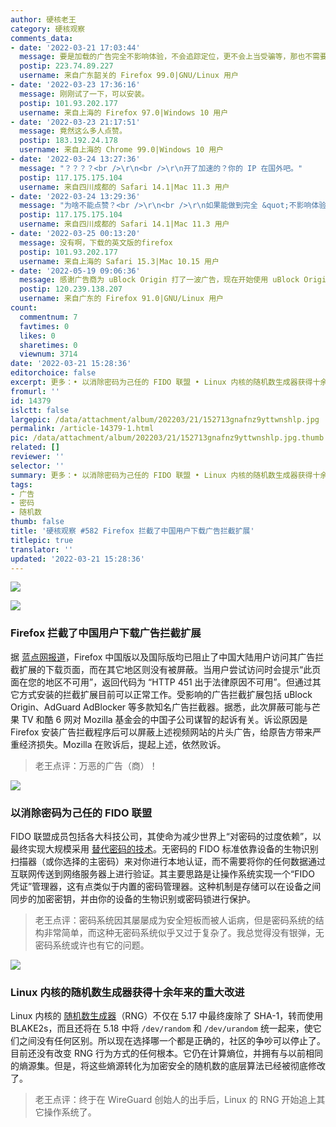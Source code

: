 ```yaml
---
author: 硬核老王
category: 硬核观察
comments_data:
- date: '2022-03-21 17:03:44'
  message: 要是加载的广告完全不影响体验，不会追踪定位，更不会上当受骗等，那也不需要过滤广告的东西啊。还是把资本家烧了吧，资本家对世界没有任何好处。
  postip: 223.74.89.227
  username: 来自广东韶关的 Firefox 99.0|GNU/Linux 用户
- date: '2022-03-23 17:36:16'
  message: 刚刚试了一下，可以安装。
  postip: 101.93.202.177
  username: 来自上海的 Firefox 97.0|Windows 10 用户
- date: '2022-03-23 21:17:51'
  message: 竟然这么多人点赞。
  postip: 183.192.24.178
  username: 来自上海的 Chrome 99.0|Windows 10 用户
- date: '2022-03-24 13:27:36'
  message: "？？？？<br />\r\n<br />\r\n开了加速的？你的 IP 在国外吧。"
  postip: 117.175.175.104
  username: 来自四川成都的 Safari 14.1|Mac 11.3 用户
- date: '2022-03-24 13:29:36'
  message: "为啥不能点赞？<br />\r\n<br />\r\n如果能做到完全 &quot;不影响体验，不会追踪定位，更不会上当受骗&quot; 等，回归广告的本制——广而告之，向社会广大公众告知某件事物。至少对我来说是完全可以接受的。"
  postip: 117.175.175.104
  username: 来自四川成都的 Safari 14.1|Mac 11.3 用户
- date: '2022-03-25 00:13:20'
  message: 没有啊，下载的英文版的firefox
  postip: 101.93.202.177
  username: 来自上海的 Safari 15.3|Mac 10.15 用户
- date: '2022-05-19 09:06:36'
  message: 感谢广告商为 uBlock Origin 打了一波广告，现在开始使用 uBlock Origin 了。
  postip: 120.239.138.207
  username: 来自广东的 Firefox 91.0|GNU/Linux 用户
count:
  commentnum: 7
  favtimes: 0
  likes: 0
  sharetimes: 0
  viewnum: 3714
date: '2022-03-21 15:28:36'
editorchoice: false
excerpt: 更多：• 以消除密码为己任的 FIDO 联盟 • Linux 内核的随机数生成器获得十余年来的重大改进
fromurl: ''
id: 14379
islctt: false
largepic: /data/attachment/album/202203/21/152713gnafnz9yttwnshlp.jpg
permalink: /article-14379-1.html
pic: /data/attachment/album/202203/21/152713gnafnz9yttwnshlp.jpg.thumb.jpg
related: []
reviewer: ''
selector: ''
summary: 更多：• 以消除密码为己任的 FIDO 联盟 • Linux 内核的随机数生成器获得十余年来的重大改进
tags:
- 广告
- 密码
- 随机数
thumb: false
title: '硬核观察 #582 Firefox 拦截了中国用户下载广告拦截扩展'
titlepic: true
translator: ''
updated: '2022-03-21 15:28:36'
---
```


![](/data/attachment/album/202203/21/152713gnafnz9yttwnshlp.jpg)


![](/data/attachment/album/202203/21/152727olosq86z5ffo32s2.jpg)


### Firefox 拦截了中国用户下载广告拦截扩展


据 [蓝点网报道](https://www.landian.vip/archives/93097.html)，Firefox 中国版以及国际版均已阻止了中国大陆用户访问其广告拦截扩展的下载页面，而在其它地区则没有被屏蔽。当用户尝试访问时会提示“此页面在您的地区不可用”，返回代码为 “HTTP 451 出于法律原因不可用”。但通过其它方式安装的拦截扩展目前可以正常工作。受影响的广告拦截扩展包括 uBlock Origin、AdGuard AdBlocker 等多款知名广告拦截器。据悉，此次屏蔽可能与芒果 TV 和酷 6 网对 Mozilla 基金会的中国子公司谋智的起诉有关。诉讼原因是 Firefox 安装广告拦截程序后可以屏蔽上述视频网站的片头广告，给原告方带来严重经济损失。Mozilla 在败诉后，提起上述，依然败诉。



> 
> 老王点评：万恶的广告（商）！
> 
> 
> 


![](/data/attachment/album/202203/21/152801n00w6c3pcngww66a.jpg)


### 以消除密码为己任的 FIDO 联盟


FIDO 联盟成员包括各大科技公司，其使命为减少世界上“对密码的过度依赖”，以最终实现大规模采用 [替代密码的技术](https://arstechnica.com/information-technology/2022/03/a-big-bet-to-kill-the-password-for-good/)。无密码的 FIDO 标准依靠设备的生物识别扫描器（或你选择的主密码）来对你进行本地认证，而不需要将你的任何数据通过互联网传送到网络服务器上进行验证。其主要思路是让操作系统实现一个“FIDO 凭证”管理器，这有点类似于内置的密码管理器。这种机制是存储可以在设备之间同步的加密密钥，并由你的设备的生物识别或密码锁进行保护。



> 
> 老王点评：密码系统因其屡屡成为安全短板而被人诟病，但是密码系统的结构非常简单，而这种无密码系统似乎又过于复杂了。我总觉得没有银弹，无密码系统或许也有它的问题。
> 
> 
> 


![](/data/attachment/album/202203/21/152812hyjchhr0sry0n2h8.jpg)


### Linux 内核的随机数生成器获得十余年来的重大改进


Linux 内核的 [随机数生成器](https://www.phoronix.com/scan.php?page=news_item&px=Linux-5.18-RNG)（RNG）不仅在 5.17 中最终废除了 SHA-1，转而使用 BLAKE2s，而且还将在 5.18 中将 `/dev/random` 和 `/dev/urandom` 统一起来，使它们之间没有任何区别。所以现在选择哪一个都是正确的，社区的争吵可以停止了。目前还没有改变 RNG 行为方式的任何根本。它仍在计算熵位，并拥有与以前相同的熵源集。但是，将这些熵源转化为加密安全的随机数的底层算法已经被彻底修改了。



> 
> 老王点评：终于在 WireGuard 创始人的出手后，Linux 的 RNG 开始追上其它操作系统了。
> 
> 
>